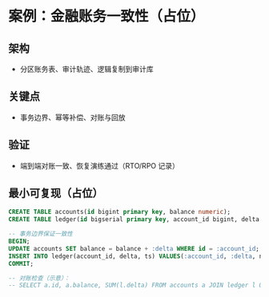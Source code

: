 # 案例：金融账务一致性（占位）

## 架构

- 分区账务表、审计轨迹、逻辑复制到审计库

## 关键点

- 事务边界、幂等补偿、对账与回放

## 验证

- 端到端对账一致、恢复演练通过（RTO/RPO 记录）

## 最小可复现（占位）

```sql
CREATE TABLE accounts(id bigint primary key, balance numeric);
CREATE TABLE ledger(id bigserial primary key, account_id bigint, delta numeric, ts timestamptz);

-- 事务边界保证一致性
BEGIN;
UPDATE accounts SET balance = balance + :delta WHERE id = :account_id;
INSERT INTO ledger(account_id, delta, ts) VALUES(:account_id, :delta, now());
COMMIT;

-- 对账检查（示意）：
-- SELECT a.id, a.balance, SUM(l.delta) FROM accounts a JOIN ledger l ON l.account_id=a.id GROUP BY a.id HAVING a.balance <> SUM(l.delta);
```
